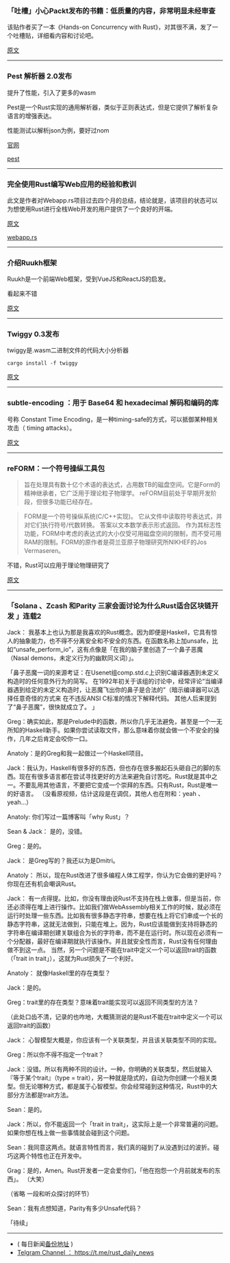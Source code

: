 ### 「吐槽」小心Packt发布的书籍：低质量的内容，非常明显未经审查

该贴作者买了一本《Hands-on Concurrency with Rust》，对其很不满，发了一个吐槽贴，详细看内容和讨论吧。

[原文](https://www.reddit.com/r/rust/comments/9l2rmk/meta_beware_of_books_published_by_packt_low/)

---

### Pest 解析器 2.0发布

提升了性能，引入了更多的wasm

Pest是一个Rust实现的通用解析器，类似于正则表达式，但是它提供了解析复杂语言的增强表达。

性能测试以解析json为例，要好过nom


[官网](https://pest.rs/)

[pest](https://github.com/pest-parser/pest)

---

### 完全使用Rust编写Web应用的经验和教训


此文是作者对Webapp.rs项目过去四个月的总结，结论就是，该项目的状态可以为想使用Rust进行全栈Web开发的用户提供了一个良好的开端。


[原文](https://medium.com/@saschagrunert/lessons-learned-on-writing-web-applications-completely-in-rust-2080d0990287)

[webapp.rs](https://github.com/saschagrunert/webapp.rs)

---

### 介绍Ruukh框架

Ruukh是一个前端Web框架，受到VueJS和ReactJS的启发。

看起来不错

[原文](https://sharadchand.com/2018/10/03/ruukh-framework.html)

---

### Twiggy 0.3发布

twiggy是.wasm二进制文件的代码大小分析器

`cargo install -f twiggy`

[原文](https://www.reddit.com/r/rust/comments/9l67p0/announcing_twiggy_030/)

---

### subtle-encoding ：用于 Base64 和 hexadecimal 解码和编码的库

号称 Constant Time Encoding，是一种timing-safe的方式，可以抵御某种相关攻击（ timing attacks）。

[原文](https://www.reddit.com/r/rust/comments/9l3plw/ann_subtleencoding_01_constanttimeish_base64_and/)

---

### reFORM：一个符号操纵工具包

> 旨在处理具有数十亿个术语的表达式，占用数TB的磁盘空间。它是Form的精神继承者，它广泛用于理论粒子物理学。 reFORM目前处于早期开发阶段，但很多功能已经存在。

> FORM是一个符号操纵系统(C/C++实现)。 它从文件中读取符号表达式，并对它们执行符号/代数转换。 答案以文本数学表示形式返回。 作为其标志性功能，FORM中考虑的表达式的大小仅受可用磁盘空间的限制，而不受可用RAM的限制。FORM的原作者是荷兰亚原子物理研究所NIKHEF的Jos Vermaseren。

不错，Rust可以应用于理论物理研究了

[原文](https://www.reddit.com/r/rust/comments/9kr80h/announcing_reform_a_symbolic_manipulation_toolkit/)

---

### 「Solana 、Zcash 和Parity 三家会面讨论为什么Rust适合区块链开发 」连载2

Jack： 我基本上也认为那是我喜欢的Rust概念。因为即便是Haskell，它具有惊人的抽象能力，也不得不分离安全和不安全的东西。在函数名称上加unsafe，比如“unsafe_perform_io”，这有点像是「在我的脑子里创造了一个鼻子恶魔（Nasal demons，未定义行为的幽默同义词）」。


「鼻子恶魔一词的来源考证：在Usenet组comp.std.c上识别C编译器遇到未定义构造时的任何意外行为的简写。 在1992年初关于该组的讨论中，经常评论“当编译器遇到给定的未定义构造时，让恶魔飞出你的鼻子是合法的”（暗示编译器可以选择任意奇怪的方式来 在不违反ANSI C标准的情况下解释代码。 其他人后来提到了“鼻子恶魔”，很快就成立了。 」

Greg：确实如此，那是Prelude中的函数，所以你几乎无法避免，甚至是一个一无所知的Haskell新手。如果你尝试读取文件，那么意味着你就会做一个不安全的操作，几年之后肯定会咬你一口。

Anatoly：是的Greg和我一起做过一个Haskell项目。

Jack：我认为，Haskell有很多好的东西，但也存在很多搬起石头砸自己的脚的东西。现在有很多语言都在尝试寻找更好的方法来避免自讨苦吃。Rust就是其中之一。不要乱用其他语言，不要把它变成一个崇拜的东西。只有Rust，Rust是唯一的好语言。 （没看原视频，估计这段是在调侃，其他人也在附和：yeah 、yeah…）

Anatoly: 你们写过一篇博客叫「why Rust」？

Sean & Jack： 是的，没错。

Greg：是的。

Jack： 是Greg写的？我还以为是Dmitri。

Anatoly： 所以，现在Rust改进了很多编程人体工程学，你认为它会做的更好吗？你现在还有机会嘲讽Rust。

Jack： 有一点得提。比如，你没有理由说Rust不支持在栈上做事，但是当前，你还必须得在堆上进行操作。比如我们做WebAssembly相关工作的时候，就必须在运行时处理一些东西。比如我有很多静态字符串，想要在栈上将它们串成一个长的静态字符串，这就无法做到，只能在堆上。因为，Rust应该能做到支持将静态的字符串在编译期创建关联组合为长的字符串，而不是在运行时。所以现在必须有一个分配器，最好在编译期就执行该操作。并且就安全性而言，Rust没有任何理由做不到这一点。
当然，另一个问题是不能在trait中定义一个可以返回trait的函数（「trait in trait」），这就为Rust损失了一个利好。

Anatoly： 就像Haskell里的存在类型？

Jack：是的。

Greg：trait里的存在类型？意味着trait能实现可以返回不同类型的方法？

（此处口齿不清，记录的也咋地，大概猜测说的是Rust不能在trait中定义一个可以返回trait的函数）

Jack： 心智模型大概是，你应该有一个关联类型，并且该关联类型不同的实现。

Greg：所以你不得不指定一个trait？

Jack：没错。所以有两种不同的设计。一种，你明确的关联类型，然后就输入 『等于某个trait』（type = trait），另一种就是隐式的，自动为你创建一个相关类型。但无论哪种方式，都是属于心智模型。你会经常碰到这种情况，Rust中的大部分方法都是trait方法。

Sean：是的。

Jack：所以，你不能返回一个「trait in trait」，这实际上是一个非常普遍的问题。如果你想在栈上做一些事情就会碰到这个问题。

Sean：我同意这两点。就语言特性而言，我们真的碰到了从没遇到过的波折。碰巧这两个特性也正在开发中。

Grag：是的，Amen。Rust开发者一定会爱你们，「他在抱怨一个月前就发布的东西」。 （大笑）

（省略 一段和听众探讨的环节）

Sean：我有点想知道，Parity有多少Unsafe代码？

「待续」

---

- ( 每日新闻[备份地址](https://github.com/RustStudy/rust_daily_news) )
- [Telgram Channel ： https://t.me/rust_daily_news ](https://t.me/rust_daily_news )
